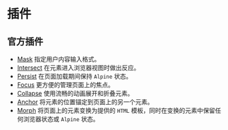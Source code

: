 # 插件

## 官方插件

- [Mask](mask.md) 指定用户内容输入格式。
- [Intersect](intersect.md) 在元素进入浏览器视图时做出反应。
- [Persist](persist.md) 在页面加载期间保持 `Alpine` 状态。
- [Focus](focus.md) 更方便的管理页面上的焦点。
- [Collapse](collapse.md) 使用流畅的动画展开和折叠元素。
- [Anchor](anchor.md) 将元素的位置锚定到页面上的另一个元素。
- [Morph](morph.md) 将页面上的元素变换为提供的 `HTML` 模板，同时在变换的元素中保留任何浏览器状态或 `Alpine` 状态。
